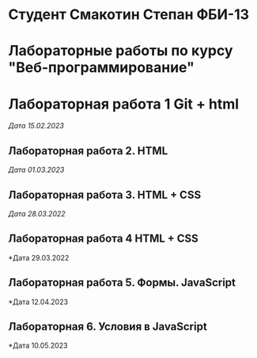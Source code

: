# Студент Смакотин Степан ФБИ-13

# Лабораторные работы по курсу "Веб-программирование"

# Лабораторная работа 1 Git + html

*Дата 15.02.2023*

## Лабораторная работа 2. HTML

*Дата 01.03.2023*

## Лабoраторная работа 3. HTML + CSS

*Дата 28.03.2022*

## Лабораторная работа 4 HTML + CSS

*Дата 29.03.2022

## Лабораторная работа 5. Формы. JavaScript

*Дата 12.04.2023

## Лабораторная 6. Условия в JavaScript

*Дата 10.05.2023